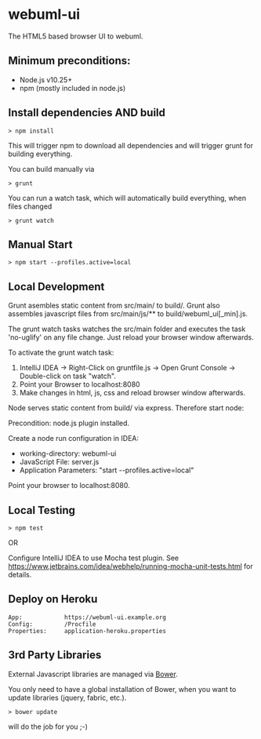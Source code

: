 webuml-ui
===============

The HTML5 based browser UI to webuml.

Minimum preconditions:
---------------

- Node.js v10.25+
- npm (mostly included in node.js)

Install dependencies AND build
------

```
> npm install
```

This will trigger npm to download all dependencies and will trigger grunt for building everything.

You can build manually via

```
> grunt
```

You can run a watch task, which will automatically build everything, when files changed

```
> grunt watch
```


Manual Start
------

```
> npm start --profiles.active=local
```


Local Development
-----------------

Grunt asembles static content from src/main/ to build/.
Grunt also assembles javascript files from src/main/js/** to build/webuml_ui[_min].js.

The grunt watch tasks watches the src/main folder and executes the task 'no-uglify' on any file change.
Just reload your browser window afterwards.

To activate the grunt watch task:

1. IntelliJ IDEA -> Right-Click on gruntfile.js -> Open Grunt Console -> Double-click on task "watch".
2. Point your Browser to localhost:8080
3. Make changes in html, js, css and reload browser window afterwards.

Node serves static content from build/ via express. Therefore start node:

Precondition: node.js plugin installed.

Create a node run configuration in IDEA:

- working-directory: webuml-ui
- JavaScript File: server.js
- Application Parameters: "start --profiles.active=local"



Point your browser to localhost:8080.

Local Testing
----------------

```
> npm test
```

OR

Configure IntelliJ IDEA to use Mocha test plugin.
See https://www.jetbrains.com/idea/webhelp/running-mocha-unit-tests.html for details.


Deploy on Heroku
------

    App: 		    https://webuml-ui.example.org
    Config: 	    /Procfile
    Properties: 	application-heroku.properties


3rd Party Libraries
------
External Javascript libraries are managed via [Bower](http://bower.io).

You only need to have a global installation of Bower,
when you want to update libraries (jquery, fabric, etc.).

````
> bower update
````
will do the job for you ;-)
